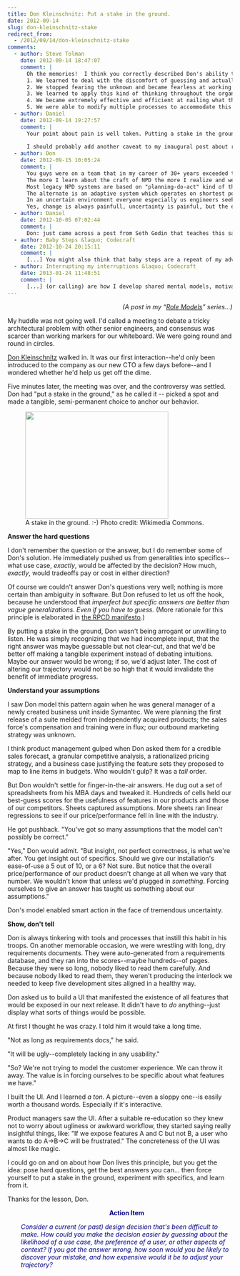 ```yaml
---
title: Don Kleinschnitz: Put a stake in the ground.
date: 2012-09-14
slug: don-kleinschnitz-stake
redirect_from:
  - /2012/09/14/don-kleinschnitz-stake
comments:
  - author: Steve Tolman
    date: 2012-09-14 18:47:07
    comment: |
      Oh the memories!  I think you correctly described Don's ability to *enthusiastically* put a stake in the ground, but you are a little short in describing the amount of pain that caused, even after we were accustomed to this behavior.  I agree that it did wonders for our ability to make decisions, but it also yanked us through multiple knotholes on the way.  Looking back, I think they were necessary knotholes because we learned how to do multiple things.
      1. We learned to deal with the discomfort of guessing and actually became quite good at using the available tools to sort through the uncertainty
      2. We stopped fearing the unknown and became fearless at working through it all
      3. We learned to apply this kind of thinking throughout the organization - at all levels
      4. We became extremely effective and efficient at nailing what the customer wanted (although it took a while to work through the learning curve) - it allowed our engineering teams and our product management teams to learn to work together so much better
      5. We were able to modify multiple processes to accommodate this approach - something our sister sites never could figure out
  - author: Daniel
    date: 2012-09-14 19:27:57
    comment: |
      Your point about pain is well taken. Putting a stake in the ground sometimes hurts. It can be disruptive. You should do it when you calculate that it's a net win--not thoughtlessly. Although this particular principle was an obvious part of Don's style, I also saw him be thoughtful and deliberative on many occasions. That's a better choice if the human stakes are high and the pay-off for quick momentum is not especially compelling.
      
      I should probably add another caveat to my inaugural post about role models, admitting that none of the principles I want to highlight are <em>always</em> the right answer. Smart tradeoffs -- balance -- that's the eternal dance. Or, to borrow a phrase from another mentor I admire (you know who you are, but I won't let you remain anonymous forever... :-) -- "It depends." :-)
  - author: Don
    date: 2012-09-15 10:05:24
    comment: |
      You guys were on a team that in my career of 30+ years exceeded the performance of any team that I worked on before or after. 75 revolutionary features in one release is what rings in my ears as a benchmark that has yet to be beaten.
      The more I learn about the craft of NPD the more I realize and we prove that at its foundation is learning and adaptability.
      Most legacy NPD systems are based on "planning-do-act" kind of thinking. This assumes that NPD is a deterministic environment. ITS NOT!
      The alternate is an adaptive system which operates on shortest possible start-work-failure-correct cycles .... like any adaptive control system would.
      In an uncertain environment everyone especially us engineers seek precision but that will come only with learning cycles. So the STAKE starts the learning cycle....:)
      Yes, change is always painfull, uncertainty is painful, but the eventual success and the excitement and fun of innovative engineering can make it worth it!
  - author: Daniel
    date: 2012-10-05 07:02:44
    comment: |
      Don: just came across a post from Seth Godin that teaches this same principle in a slightly different way: http://sethgodin.typepad.com/seths_blog/2012/10/waiting-for-all-the-facts.html
  - author: Baby Steps &laquo; Codecraft
    date: 2012-10-24 20:15:11
    comment: |
      [...] You might also think that baby steps are a repeat of my advice to put a stake in the ground. [...]
  - author: Interrupting my interruptions &laquo; Codecraft
    date: 2013-01-24 11:48:51
    comment: |
      [...] (or calling) are how I develop shared mental models, motivate and teach, manage momentum, and put a stake in the ground. Those wikipedia pages and chat sessions and interesting blog posts are part of learning [...]
---
```

<p style="text-align:right;"><em>(A post in my “<a href="/category/role-models/">Role Models</a>” series…)</em></p>
My huddle was not going well. I'd called a meeting to debate a tricky architectural problem with other senior engineers, and consensus was scarcer than working markers for our whiteboard. We were going round and round in circles.

<a href="http://www.linkedin.com/pub/don-kleinschnitz/1/779/6a4" target="_blank">Don Kleinschnitz</a> walked in. It was our first interaction--he'd only been introduced to the company as our new CTO a few days before--and I wondered whether he'd help us get off the dime.

Five minutes later, the meeting was over, and the controversy was settled. Don had "put a stake in the ground," as he called it -- picked a spot and made a tangible, semi-permanent choice to anchor our behavior.

<figure><img title="wooden stake" src="http://upload.wikimedia.org/wikipedia/commons/thumb/4/4b/Wooden_stake_holding_guy_rope.jpg/320px-Wooden_stake_holding_guy_rope.jpg" alt="" width="320" height="240" /><figcaption>A stake in the ground. :-) Photo credit: Wikimedia Commons.</figcaption></figure>

<strong>Answer the hard questions</strong>

I don't remember the question or the answer, but I do remember some of Don's solution. He immediately pushed us from generalities into specifics--what use case, <em>exactly</em>, would be affected by the decision? How much, <em>exactly</em>, would tradeoffs pay or cost in either direction?

Of course we couldn't answer Don's questions very well; nothing is more certain than ambiguity in software. But Don refused to let us off the hook, because he understood that <em>imperfect but specific answers are better than vague generalizations. Even if you have to guess.</em> (More rationale for this principle is elaborated in <a title="Role-Play Centered Design" href="role-play-centered-design.md" target="_blank">the RPCD manifesto</a>.)

By putting a stake in the ground, Don wasn't being arrogant or unwilling to listen. He was simply recognizing that we had incomplete input, that the right answer was maybe guessable but not clear-cut, and that we'd be better off making a tangible experiment instead of debating intuitions. Maybe our answer would be wrong; if so, we'd adjust later. The cost of altering our trajectory would not be so high that it would invalidate the benefit of immediate progress.

<strong>Understand your assumptions</strong>

I saw Don model this pattern again when he was general manager of a newly created business unit inside Symantec. We were planning the first release of a suite melded from independently acquired products; the sales force's compensation and training were in flux; our outbound marketing strategy was unknown.

I think product management gulped when Don asked them for a credible sales forecast, a granular competitive analysis, a rationalized pricing strategy, and a business case justifying the feature sets they proposed to map to line items in budgets. Who wouldn't gulp? It was a <em>tall</em> order.

But Don wouldn't settle for finger-in-the-air answers. He dug out a set of spreadsheets from his MBA days and tweaked it. Hundreds of cells held our best-guess scores for the usefulness of features in our products and those of our competitors. Sheets captured assumptions. More sheets ran linear regressions to see if our price/performance fell in line with the industry.

He got pushback. "You've got so many assumptions that the model can't possibly be correct."

"Yes," Don would admit. "But insight, not perfect correctness, is what we're after. You get insight out of specifics. Should we give our installation's ease-of-use a 5 out of 10, or a 6? Not sure. But notice that the overall price/performance of our product doesn't change at all when we vary that number. We wouldn't know that unless we'd plugged in <em>something</em>. Forcing ourselves to give an answer has taught us something about our assumptions."

Don's model enabled smart action in the face of tremendous uncertainty.

<strong>Show, don't tell</strong>

Don is always tinkering with tools and processes that instill this habit in his troops. On another memorable occasion, we were wrestling with long, dry requirements documents. They were auto-generated from a requirements database, and they ran into the scores--maybe hundreds--of pages. Because they were so long, nobody liked to read them carefully. And because nobody liked to read them, they weren't producing the interlock we needed to keep five development sites aligned in a healthy way.

Don asked us to build a UI that manifested the existence of all features that would be exposed in our next release. It didn't have to <em>do</em> anything--just display what sorts of things would be possible.

At first I thought he was crazy. I told him it would take a long time.

"Not as long as requirements docs," he said.

"It will be ugly--completely lacking in any usability."

"So? We're not trying to model the customer experience. We can throw it away. The value is in forcing ourselves to be specific about what features we have."

I built the UI. And I learned <em>a ton</em>. A picture--even a sloppy one--is easily worth a thousand words. Especially if it's interactive.

Product managers saw the UI. After a suitable re-education so they knew not to worry about ugliness or awkward workflow, they started saying really insightful things, like: "If we expose features A and C but not B, a user who wants to do A→B→C will be frustrated." The concreteness of the UI was almost like magic.

I could go on and on about how Don lives this principle, but you get the idea: pose hard questions, get the best answers you can… then force yourself to put a stake in the ground, experiment with specifics, and learn from it.

Thanks for the lesson, Don.
<p style="padding-left:30px;text-align:center;"><span style="color:#000080;"><strong>Action Item</strong></span></p>
<p style="padding-left:30px;"><span style="color:#000080;"><em>Consider a current (or past) design decision that's been difficult to make. How could you make the decision easier by guessing about the likelihood of a use case, the preference of a user, or other aspects of context? If you got the answer wrong, how soon would you be likely to discover your mistake, and how expensive would it be to adjust your trajectory?</em></span></p>
